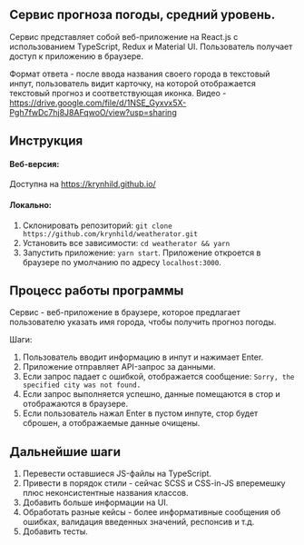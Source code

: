 ## Сервис прогноза погоды, средний уровень.

Сервис представляет собой веб-приложение на React.js с использованием TypeScript, Redux и Material UI.
Пользователь получает доступ к приложению в браузере.

Формат ответа - после ввода названия своего города в текстовый инпут, пользователь видит карточку, на которой отображается текстовый прогноз и соответствующая иконка.
Видео - https://drive.google.com/file/d/1NSE_Gyxvx5X-Pgh7fwDc7hj8J8AFqwoO/view?usp=sharing

## Инструкция

#### Веб-версия:
Доступна на https://krynhild.github.io/

#### Локально:
1. Склонировать репозиторий: `git clone https://github.com/krynhild/weatherator.git`
2. Установить все зависимости: `cd weatherator && yarn`
3. Запустить приложение: `yarn start`. Приложение откроется в браузере по умолчанию по адресу `localhost:3000`.


## Процесс работы программы
Сервис - веб-приложение в браузере, которое предлагает пользователю указать имя города, чтобы получить прогноз погоды.

Шаги:
1. Пользователь вводит информацию в инпут и нажимает Enter.
2. Приложение отправляет API-запрос за данными.
3. Если запрос падает с ошибкой, отображается сообщение: `Sorry, the specified city was not found.`
4. Если запрос выполняется успешно, данные помещаются в стор и отображаются в браузере.
5. Если пользователь нажал Enter в пустом инпуте, стор будет сброшен, а отображаемые данные очищены.

## Дальнейшие шаги
1. Перевести оставшиеся JS-файлы на TypeScript.
2. Привести в порядок стили - сейчас SCSS и CSS-in-JS вперемешку плюс неконсистентные названия классов.
3. Добавить больше информации на UI.
4. Обработать разные кейсы - более информативные сообщения об ошибках, валидация введенных значений, респонсив и т.д.
5. Добавить тесты.
